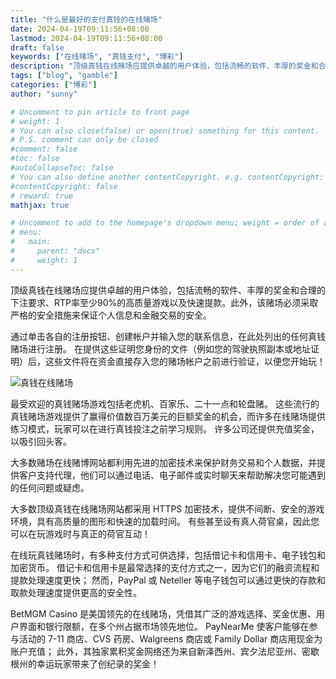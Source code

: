 ```yaml
---
title: "什么是最好的支付真钱的在线赌场"
date: 2024-04-19T09:11:56+08:00
lastmod: 2024-04-19T09:11:56+08:00
draft: false
keywords: ["在线赌场", "真钱支付", "博彩"]
description: "顶级真钱在线赌场应提供卓越的用户体验，包括流畅的软件、丰厚的奖金和合理的下注要求、RTP率至少90%的高质量游戏以及快速提款。此外，该赌场必须采取严格的安全措施来保证个人信息和金融交易的安全。"
tags: ["blog", "gamble"]
categories: ["博彩"]
author: "sunny"

# Uncomment to pin article to front page
# weight: 1
# You can also close(false) or open(true) something for this content.
# P.S. comment can only be closed
#comment: false
#toc: false
#autoCollapseToc: false
# You can also define another contentCopyright. e.g. contentCopyright: "This is another copyright."
#contentCopyright: false
# reward: true
mathjax: true

# Uncomment to add to the homepage's dropdown menu; weight = order of article
# menu:
#   main:
#     parent: "docs"
#     weight: 1
---
```


顶级真钱在线赌场应提供卓越的用户体验，包括流畅的软件、丰厚的奖金和合理的下注要求、RTP率至少90%的高质量游戏以及快速提款。此外，该赌场必须采取严格的安全措施来保证个人信息和金融交易的安全。

通过单击各自的注册按钮、创建帐户并输入您的联系信息，在此处列出的任何真钱赌场进行注册。 在提供这些证明您身份的文件（例如您的驾驶执照副本或地址证明）后，这些文件将在资金直接存入您的赌场帐户之前进行验证，以便您开始玩！

![真钱在线赌场](/img/pay_real_money.jpg)

最受欢迎的真钱赌场游戏包括老虎机、百家乐、二十一点和轮盘赌。 这些流行的真钱赌场游戏提供了赢得价值数百万美元的巨额奖金的机会，而许多在线赌场提供练习模式，玩家可以在进行真钱投注之前学习规则。 许多公司还提供充值奖金，以吸引回头客。

大多数赌场在线赌博网站都利用先进的加密技术来保护财务交易和个人数据，并提供客户支持代理，他们可以通过电话、电子邮件或实时聊天来帮助解决您可能遇到的任何问题或疑虑。

大多数顶级真钱在线赌场网站都采用 HTTPS 加密技术，提供不间断、安全的游戏环境，具有高质量的图形和快速的加载时间。 有些甚至设有真人荷官桌，因此您可以在玩游戏时与真正的荷官互动！

在线玩真钱赌场时，有多种支付方式可供选择，包括借记卡和信用卡、电子钱包和加密货币。 借记卡和信用卡是最常选择的支付方式之一，因为它们的融资流程和提款处理速度更快； 然而，PayPal 或 Neteller 等电子钱包可以通过更快的存款和取款处理速度提供更高的安全性。

BetMGM Casino 是美国领先的在线赌场，凭借其广泛的游戏选择、奖金优惠、用户界面和银行限额，在多个州占据市场领先地位。 PayNearMe 使客户能够在参与活动的 7-11 商店、CVS 药房、Walgreens 商店或 Family Dollar 商店用现金为账户充值； 此外，其独家累积奖金网络还为来自新泽西州、宾夕法尼亚州、密歇根州的幸运玩家带来了创纪录的奖金！
